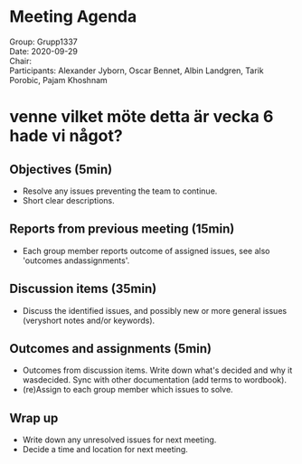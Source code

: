 # Meeting Agenda
Group: Grupp1337  
Date: 2020-09-29  
Chair:  
Participants: Alexander Jyborn, Oscar Bennet, Albin Landgren, Tarik Porobic, Pajam Khoshnam  
# venne vilket möte detta är vecka 6 hade vi något?
## Objectives (5min)
- Resolve any issues preventing the team to continue.
- Short clear descriptions.
## Reports from previous meeting (15min)
-  Each group member reports outcome of assigned issues, see also 'outcomes andassignments'.
## Discussion items (35min)
-  Discuss the identified issues, and possibly new or more general issues (veryshort notes and/or keywords).
## Outcomes and assignments (5min)
-  Outcomes from discussion items. Write down what's decided and why it wasdecided. Sync with other documentation (add terms to wordbook).
-  (re)Assign to each group member which issues to solve.
## Wrap up
-  Write down any unresolved issues for next meeting.
-  Decide a time and location for next meeting.